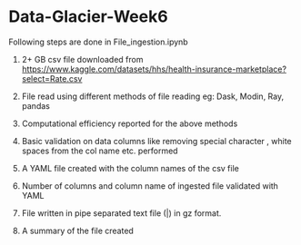 # Data-Glacier-Week6

Following steps are done in File_ingestion.ipynb 

1. 2+ GB csv file downloaded from https://www.kaggle.com/datasets/hhs/health-insurance-marketplace?select=Rate.csv  

2. File read using different methods of file reading eg: Dask, Modin, Ray, pandas 

3. Computational efficiency reported for the above methods

4. Basic validation on data columns like removing special character , white spaces from the col name etc. performed 

5. A YAML file created with the column names of the csv file

6. Number of columns and column name of ingested file validated with YAML

7. File written in pipe separated text file (|) in gz format.

8. A summary of the file created
